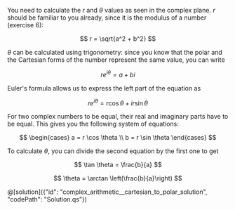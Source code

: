 You need to calculate the $r$ and $\theta$ values as seen in the complex plane. 
$r$ should be familiar to you already, since it is the modulus of a number (exercise 6):

$$ r = \sqrt{a^2 + b^2} $$

$\theta$ can be calculated using trigonometry: since you know that the polar and the Cartesian forms of the number represent the same value, you can write

$$ re^{i \theta} = a + bi $$

Euler's formula allows us to express the left part of the equation as 

$$ re^{i \theta} = r \cos \theta + i r \sin \theta $$

For two complex numbers to be equal, their real and imaginary parts have to be equal. This gives you the following system of equations:

$$ \begin{cases} a = r \cos \theta \\ b = r \sin \theta \end{cases} $$

To calculate $\theta$, you can divide the second equation by the first one to get

$$ \tan \theta = \frac{b}{a} $$

$$ \theta = \arctan \left(\frac{b}{a}\right) $$

@[solution]({"id": "complex_arithmetic__cartesian_to_polar_solution", "codePath": "Solution.qs"})
